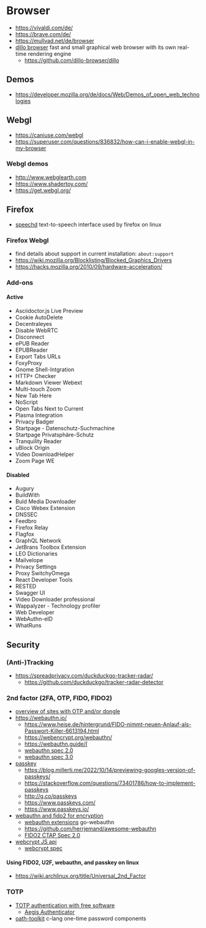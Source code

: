# Browser

* https://vivaldi.com/de/
* https://brave.com/de/
* https://mullvad.net/de/browser
* [dillo browser](https://dillo-browser.github.io/)
  fast and small graphical web browser with its own real-time rendering engine
  + https://github.com/dillo-browser/dillo

## Demos

* https://developer.mozilla.org/de/docs/Web/Demos_of_open_web_technologies

## Webgl

* https://caniuse.com/webgl
* https://superuser.com/questions/836832/how-can-i-enable-webgl-in-my-browser

### Webgl demos

* http://www.webglearth.com
* https://www.shadertoy.com/
* https://get.webgl.org/

## Firefox

* [speechd](https://github.com/brailcom/speechd/) text-to-speech interface used by firefox on linux

### Firefox Webgl

* find details about support in current installation: `about:support`
* https://wiki.mozilla.org/Blocklisting/Blocked_Graphics_Drivers
* https://hacks.mozilla.org/2010/09/hardware-acceleration/

### Add-ons

#### Active

* Asciidoctor.js Live Preview
* Cookie AutoDelete
* Decentraleyes
* Disable WebRTC
* Disconnect
* ePUB Reader
* EPUBReader
* Export Tabs URLs
* FoxyProxy
* Gnome Shell-Intgration
* HTTP+ Checker
* Markdown Viewer Webext
* Multi-touch Zoom
* New Tab Here
* NoScript
* Open Tabs Next to Current
* Plasma Integration
* Privacy Badger
* Startpage - Datenschutz-Suchmachine
* Startpage Privatsphäre-Schutz
* Tranquility Reader
* uBlock Origin
* Video DownloadHelper
* Zoom Page WE

#### Disabled

* Augury
* BuildWith
* Buld Media Downloader
* Cisco Webex Extension
* DNSSEC
* Feedbro
* Firefox Relay
* Flagfox
* GraphQL Network
* JetBrans Toolbox Extension
* LEO Dictionaries
* Mailvelope
* Privacy Settings
* Proxy SwitchyOmega
* React Developer Tools
* RESTED
* Swagger UI
* Video Downloader professional
* Wappalyzer - Technology profiler
* Web Developer
* WebAuthn-eID
* WhatRuns

## Security 

### (Anti-)Tracking

* https://spreadprivacy.com/duckduckgo-tracker-radar/
  + https://github.com/duckduckgo/tracker-radar-detector

### 2nd factor (2FA, OTP, FIDO, FIDO2)

* [overview of sites with OTP and/or dongle](https://www.buybitcoinworldwide.com/dongle-auth/)
* https://webauthn.io/
  + https://www.heise.de/hintergrund/FIDO-nimmt-neuen-Anlauf-als-Passwort-Killer-6613194.html
  + https://webencrypt.org/webauthn/
  + https://webauthn.guide/[
  + [webauthn spec 2.0](https://www.w3.org/TR/webauthn-2/)
  + [webauthn spec 3.0](https://w3c.github.io/webauthn/#sctn-intro)
* [passkey](https://www.techradar.com/how-to/how-to-set-up-a-passkey-for-your-google-account)
  + https://blog.millerti.me/2022/10/14/previewing-googles-version-of-passkeys/
  + https://stackoverflow.com/questions/73401786/how-to-implement-passkeys
  + http://g.co/passkeys
  + https://www.passkeys.com/
  + https://www.passkeys.io/
* [webauthn and fido2 for encryption](https://stackoverflow.com/questions/59837620/webauthn-for-encryption/)
  + [webauthn extensions](https://github.com/go-webauthn/webauthn/issues/123) go-webauthn
  + https://github.com/herrjemand/awesome-webauthn
  + [FIDO2 CTAP Spec 2.0](https://fidoalliance.org/specs/fido-v2.0-rd-20180702/fido-client-to-authenticator-protocol-v2.0-rd-20180702.html#sctn-hmac-secret-extension)
* [webcrypt JS api](https://github.com/w3c/webcrypto)
  + [webcrypt spec](https://w3c.github.io/webcrypto/)

#### Using FIDO2, U2F, webauthn, and passkey on linux

* https://wiki.archlinux.org/title/Universal_2nd_Factor

### TOTP

* [TOTP authentication with free software](https://lwn.net/Articles/925870/)
  + [Aegis Authenticator](https://getaegis.app/)
* [oath-toolkit](https://www.nongnu.org/oath-toolkit/) c-lang one-time password components
